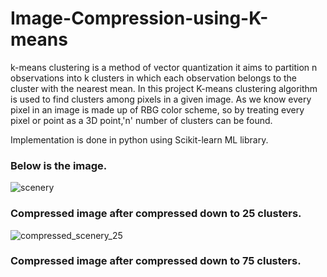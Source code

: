 # Image-Compression-using-K-means

k-means clustering is a method of vector quantization it aims to partition n observations into k clusters in which each observation belongs to the cluster with the nearest mean. In this project K-means clustering algorithm is used to find clusters among pixels in a given image. As we know every pixel in an image is made up of RBG color scheme, so by treating every pixel or point as a 3D point,'n' number of clusters can be found.

Implementation is done in python using Scikit-learn ML library.

<h3> Below is the image. </h3>

![scenery](https://user-images.githubusercontent.com/26905542/43135559-6fde2f0a-8f63-11e8-8468-10f1cee41670.png)

<h3> Compressed image after compressed down to 25 clusters. </h3>

![compressed_scenery_25](https://user-images.githubusercontent.com/26905542/43135602-97b3bbf8-8f63-11e8-8ef3-6c8142715456.png)

<h3> Compressed image after compressed down to 75 clusters. </h3>
